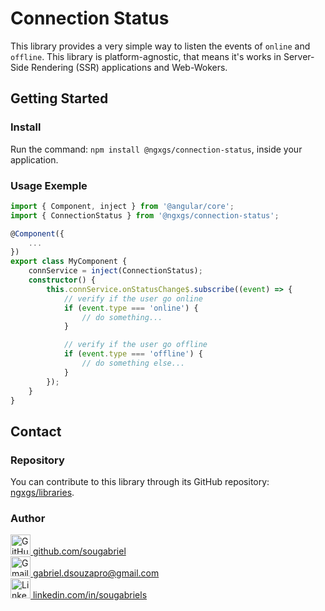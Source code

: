 # Connection Status 

This library provides a very simple way to listen the events of `online` and `offline`. This library is platform-agnostic, that means it's works in Server-Side Rendering (SSR) applications and Web-Wokers. 

## Getting Started

### Install

Run the command: `npm install @ngxgs/connection-status`, inside your application.

### Usage Exemple

```typescript
import { Component, inject } from '@angular/core';
import { ConnectionStatus } from '@ngxgs/connection-status';

@Component({
    ...
})
export class MyComponent {
    connService = inject(ConnectionStatus);
    constructor() {
        this.connService.onStatusChange$.subscribe((event) => {
            // verify if the user go online
            if (event.type === 'online') {
                // do something...
            }

            // verify if the user go offline
            if (event.type === 'offline') {
                // do something else...
            }
        });
    }
}
```

## Contact

### Repository

You can contribute to this library through its GitHub repository: [ngxgs/libraries](https://github.com/ngxgs/libraries.git).

### Author

<div>
    <a href="https://github.com/sougabriel">
        <img src="https://skillicons.dev/icons?i=github" height="32px" alt="GitHub Logo" /> github.com/sougabriel
    </a><br>
    <a href="mailto:gabriel.dsouzapro@gmail.com">
        <img src="https://skillicons.dev/icons?i=gmail" height="32px" alt="Gmail Logo" /> gabriel.dsouzapro@gmail.com
    </a><br>
    <a href="https://www.linkedin.com/in/sougabriels/">
        <img src="https://skillicons.dev/icons?i=linkedin" height="32px" alt="LinkedIn Logo" /> linkedin.com/in/sougabriels
    <a><br>
</div>
